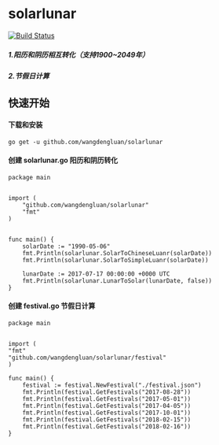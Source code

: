# solarlunar
[![Build Status](https://api.travis-ci.org/nosixtools/solarlunar.svg?branch=master)](https://api.travis-ci.org/nosixtools/solarlunar)

##### 1.阳历和阴历相互转化（支持1900~2049年）
##### 2.节假日计算

## 快速开始
#### 下载和安装
	go get -u github.com/wangdengluan/solarlunar
#### 创建 solarlunar.go  阳历和阴历转化
```
package main 


import (
	"github.com/wangdengluan/solarlunar" 
	"fmt"
)


func main() {
	solarDate := "1990-05-06"
	fmt.Println(solarlunar.SolarToChineseLuanr(solarDate))
	fmt.Println(solarlunar.SolarToSimpleLuanr(solarDate))
	
	lunarDate := 2017-07-17 00:00:00 +0000 UTC
	fmt.Println(solarlunar.LunarToSolar(lunarDate, false))
}

```
#### 创建 festival.go 节假日计算
```
package main


import (
"fmt"
"github.com/wangdengluan/solarlunar/festival"
)

func main() {
	festival := festival.NewFestival("./festival.json")
	fmt.Println(festival.GetFestivals("2017-08-28"))
	fmt.Println(festival.GetFestivals("2017-05-01"))
	fmt.Println(festival.GetFestivals("2017-04-05"))
	fmt.Println(festival.GetFestivals("2017-10-01"))
	fmt.Println(festival.GetFestivals("2018-02-15"))
	fmt.Println(festival.GetFestivals("2018-02-16"))
}
